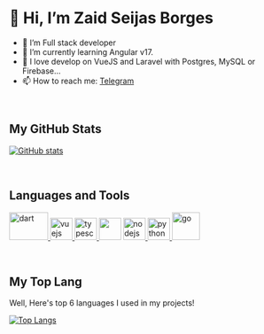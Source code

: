 # 👋 Hi, I’m Zaid Seijas Borges
- 👀 I’m Full stack developer
- 🌱 I’m currently learning Angular v17.
- 💞️ I love develop on VueJS and Laravel with Postgres, MySQL or Firebase...
- 📫 How to reach me: [Telegram](https://t.me/zaidseijas)

<br>

## My GitHub Stats

<!--![github stats](https://github-readme-stats.vercel.app/api?username=zseijas&show_icons=true&hide=issues,contribs)-->
[![GitHub stats](https://github-readme-stats.vercel.app/api?username=zseijas&show_icons=true)](https://github.com/anuraghazra/github-readme-stats)

<br>

## Languages and Tools
<p align="left"> 
<a href="https://laravel.com" target="_blank" rel="noreferrer"> <img src="https://www.vectorlogo.zone/logos/laravel/laravel-ar21.svg" alt="dart" width="70" height="50"/> </a> 
<a href="https://vuejs.org/" target="_blank" rel="noreferrer"> <img src="https://www.vectorlogo.zone/logos/vuejs/vuejs-icon.svg" alt="vuejs" width="40" height="40"/> </a>
<a href="https://www.typescriptlang.org/" target="_blank" rel="noreferrer"> <img src="https://www.vectorlogo.zone/logos/typescriptlang/typescriptlang-icon.svg" alt="typescript" width="40" height="40"/> </a>
<a rel="noreferrer"> <img src="https://www.vectorlogo.zone/logos/javascript/javascript-icon.svg" alt="" width="40" height="40"/> </a>
<a href="https://nodejs.org/" target="_blank" rel="noreferrer"> <img src="https://www.vectorlogo.zone/logos/nodejs/nodejs-icon.svg" alt="nodejs" width="40" height="40"/> </a>
<a href="https://www.python.org/" target="_blank" rel="noreferrer"> <img src="https://www.vectorlogo.zone/logos/python/python-icon.svg" alt="python" width="40" height="40"/> </a>
<a href="https://php.net/" target="_blank" rel="noreferrer"> <img src="https://www.vectorlogo.zone/logos/php/php-icon.svg" alt="go" width="50" height="50"/> </a>
</p>
<br>

## My Top Lang

Well, Here's top 6 languages I used in my projects!

[![Top Langs](https://github-readme-stats.vercel.app/api/top-langs/?username=zseijas&langs_count=6&theme=darcula&layout=compact)](https://github.com/zseijas?tab=repositories)



<!---
zseijas/zseijas is a ✨ special ✨ repository because its `README.md` (this file) appears on your GitHub profile.
You can click the Preview link to take a look at your changes.
--->
